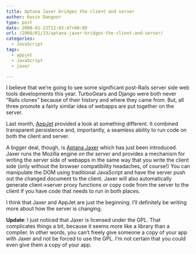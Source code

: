 ```yaml
---
title: Aptana Jaxer bridges the client and server
author: Kevin Dangoor
type: post
date: 2008-01-23T12:03:47+00:00
url: /2008/01/23/aptana-jaxer-bridges-the-client-and-server/
categories:
  - JavaScript
tags:
  - appjet
  - JavaScript
  - jaxer

---
```

I believe that we&#8217;re going to see some significant post-Rails server side web tools developments this year. TurboGears and Django were both never &#8220;Rails clones&#8221; because of their history and where they came from. But, all three promote a fairly similar idea of webapps are put together on the server.

Last month, [AppJet][1] provided a look at something different. It combined transparent persistence and, importantly, a seamless ability to run code on both the client and server.

A bigger deal, though, is [Aptana Jaxer][2] which has just been introduced. Jaxer runs the Mozilla engine _on the server_ and provides a mechanism for writing the server side of webapps in the same way that you write the client side (only without the browser compatibility headaches, of course!) You can manipulate the DOM using traditional JavaScript and have the server push out the changed document to the client. Jaxer will also automatically generate client->server proxy functions or copy code from the server to the client if you have code that needs to run in both places.

I think that Jaxer and AppJet are just the beginning. I&#8217;ll definitely be writing more about how the server is changing.

**Update**: I just noticed that Jaxer is licensed under the GPL. That complicates things a bit, because it seems more like a library than a compiler. In other words, you can&#8217;t freely give someone a copy of your app with Jaxer and not be forced to use the GPL. I&#8217;m not certain that you could even give them a copy of your app.

 [1]: http://appjet.com/
 [2]: http://aptana.com/jaxer